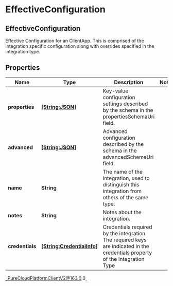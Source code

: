 # EffectiveConfiguration

## EffectiveConfiguration
Effective Configuration for an ClientApp. This is comprised of the integration specific configuration along with overrides specified in the integration type.

## Properties

|Name | Type | Description | Notes|
|------------ | ------------- | ------------- | -------------|
| **properties** | [**[String:JSON]**](JSON) | Key-value configuration settings described by the schema in the propertiesSchemaUri field. | |
| **advanced** | [**[String:JSON]**](JSON) | Advanced configuration described by the schema in the advancedSchemaUri field. | |
| **name** | **String** | The name of the integration, used to distinguish this integration from others of the same type. | |
| **notes** | **String** | Notes about the integration. | |
| **credentials** | [**[String:CredentialInfo]**](CredentialInfo) | Credentials required by the integration. The required keys are indicated in the credentials property of the Integration Type | |



_PureCloudPlatformClientV2@163.0.0_
